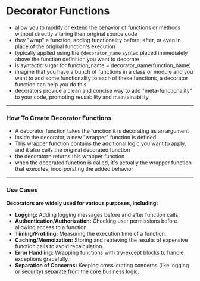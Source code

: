 # Decorator Functions
- allow you to modify or extend the behavior of functions or methods without directly altering their original source code
- they "wrap" a function, adding functionality before, after, or even in place of the original function's execution
- typically applied using the `@decorator_name` syntax placed immediately above the function definition you want to decorate
- is syntactic sugar for function_name = decorator_name(function_name)
- imagine that you have a bunch of functions in a class or module and you want to add some functionality to each of these functions, a decorator function can help you do this
- decorators provide a clean and concise way to add "meta-functionality" to your code, promoting reusability and maintainability

__________________________________________________________________

### How To Create Decorator Functions
- A decorator function takes the function it is decorating as an argument
- Inside the decorator, a new "wrapper" function is defined
- This wrapper function contains the additional logic you want to apply, and it also calls the original decorated function
- the decoratorn returns this wrapper function
- when the decorated function is called, it's actually the wrapper function that executes, incorporating the added behavior

__________________________________________________________________

### Use Cases
**Decorators are widely used for various purposes, including:**
- **Logging:** Adding logging messages before and after function calls.
- **Authentication/Authorization:** Checking user permissions before allowing access to a function.
- **Timing/Profiling:** Measuring the execution time of a function.
- **Caching/Memoization:** Storing and retrieving the results of expensive function calls to avoid recalculation.
- **Error Handling:** Wrapping functions with try-except blocks to handle exceptions gracefully.
- **Separation of Concerns:** Keeping cross-cutting concerns (like logging or security) separate from the core business logic.